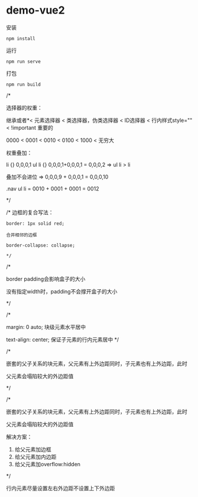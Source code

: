 # demo-vue2

安装

```
npm install
```

运行

```
npm run serve
```

打包

```
npm run build
```


/*

选择器的权重：

  继承或者*< 元素选择器 < 类选择器，伪类选择器 < ID选择器 < 行内样式style="" < !important 重要的

  0000    < 0001      < 0010                <  0100     < 1000            < 无穷大

权重叠加：

  li {} 0,0,0,1 ul li {} 0,0,0,1+0,0,0,1 = 0,0,0,2 => ul li > li

  叠加不会进位 => 0,0,0,9 + 0,0,0,1 = 0,0,0,10

  .nav ul li = 0010 + 0001 + 0001 = 0012

  */

/* 边框的复合写法：

    border: 1px solid red;

    合并相邻的边框

    border-collapse: collapse;

    */

/*

  border padding会影响盒子的大小

  没有指定width时，padding不会撑开盒子的大小

*/

/*

margin: 0 auto; 块级元素水平居中

text-align: center; 保证子元素的行内元素居中 */

/*

嵌套的父子关系的块元素，父元素有上外边距同时，子元素也有上外边距，此时

父元素会塌陷较大的外边距值

*/

/*

嵌套的父子关系的块元素，父元素有上外边距同时，子元素也有上外边距，此时

父元素会塌陷较大的外边距值

解决方案：

1. 给父元素加边框
2. 给父元素加内边距
3. 给父元素加overflow:hidden

*/

行内元素尽量设置左右外边距不设置上下外边距
